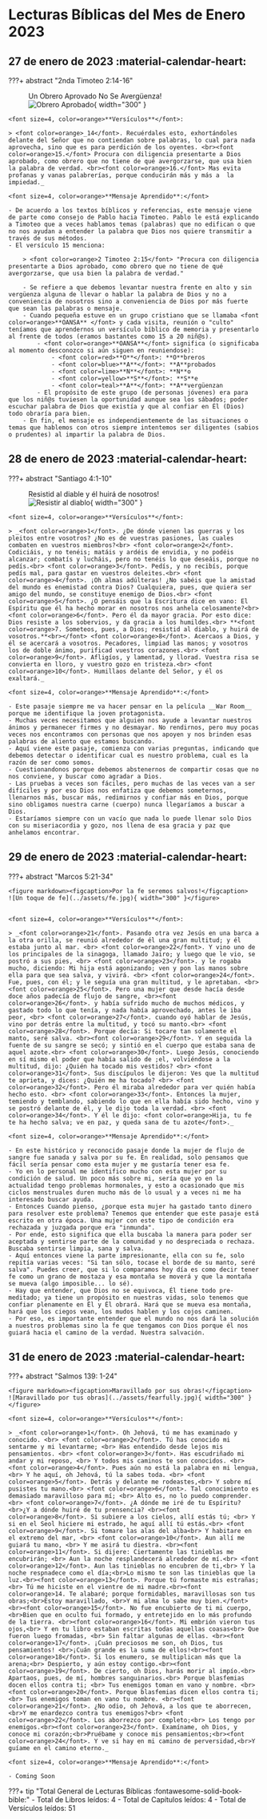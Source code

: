 # **Lecturas Bíblicas del Mes de Enero 2023**

## 27 de enero de 2023 :material-calendar-heart:

???+ abstract "2nda Timoteo 2:14-16"
    <figure markdown><figcaption>Un Obrero Aprovado No Se Avergüenza!</figcaption>
    ![Obrero Aprobado](../assets/obrero.jpg){ width="300" }</figure>

    <font size=4, color=orange>**Versículos**</font>:

    > <font color=orange>_14</font>. Recuérdales esto, exhortándoles delante del Señor que no contiendan sobre palabras, lo cual para nada aprovecha, sino que es para perdición de los oyentes. <br><font color=orange>15.</font> Procura con diligencia presentarte a Dios aprobado, como obrero que no tiene de qué avergorzarse, que usa bien la palabra de verdad. <br><font color=orange>16.</font> Mas evita profanas y vanas palabrerías, porque conducirán más y más a  la impiedad._
    
    <font size=4, color=orange>**Mensaje Aprendido**:</font>

    - De acuerdo a los textos bíblicos y referencias, este mensaje viene de parte como consejo de Pablo hacia Timoteo. Pablo le está explicando a Timoteo que a veces hablamos temas (palabras) que no edifican o que no nos ayudan a entender la palabra que Dios nos quiere transmitir a través de sus métodos. 
    - El versículo 15 menciona:
        
        > <font color=orange>2 Timoteo 2:15</font> "Procura con diligencia presentarte a Dios aprobado, como obrero que no tiene de qué avergorzarse, que usa bien la palabra de verdad."
        
        - Se refiere a que debemos levantar nuestra frente en alto y sin vergüenza alguna de llevar o hablar la palabra de Dios y no a conveniencia de nosotros sino a conveniencia de Dios por más fuerte que sean las palabras o mensaje.
        - Cuando pequeña estuve en un grupo cristiano que se llamaba <font color=orange>**OANSA** </font> y cada visita, reunión o "culto" teníamos que aprendernos un versículo bíblico de memoria y presentarlo al frente de todos (eramos bastantes como 15 a 20 niñ@s). 
            - <font color=orange>**OANSA**</font> significa (o significaba al momento desconozco si aún siguen en reuniendose):
                - <font color=red>**O**</font>: **O**breros
                - <font color=blue>**A**</font>: **A**probados
                - <font color=lime>**N**</font>: **N**o
                - <font color=yellow>**S**</font>: **S**e
                - <font color=teal>**A**</font>: **A**vergüenzan
            - El propósito de este grupo (de personas jóvenes) era para que los niñ@s tuviesen la oportunidad aunque sea los sábados; poder escuchar palabra de Dios que existía y que al confiar en Él (Dios) todo obraría para bien. 
        - En fin, el mensaje es independientemente de las situaciones o temas que hablemos con otros siempre intentemos ser diligentes (sabios o prudentes) al impartir la palabra de Dios.

## 28 de enero de 2023 :material-calendar-heart:

???+ abstract "Santiago 4:1-10"
    <figure markdown><figcaption>Resistid al diable y él huirá de nosotros!</figcaption>
    ![Resistir al diablo](../assets/resistir.jpg){ width="300" }</figure>

    
    <font size=4, color=orange>**Versículos**</font>:

    > _<font color=orange>1</font>. ¿De dónde vienen las guerras y los pleitos entre vosotros? ¿No es de vuestras pasiones, las cuales combaten en vuestros miembros?<br> <font color=orange>2</font>. Codiciáis, y no tenéis; matáis y ardéis de envidia, y no podéis alcanzar; combatís y lucháis, pero no tenéis lo que deseáis, porque no pedís.<br> <font color=orange>3</font>. Pedís, y no recibís, porque pedís mal, para gastar en vuestros deleites.<br> <font color=orange>4</font>. ¡Oh almas adúlteras! ¿No sabéis que la amistad del mundo es enemistad contra Dios? Cualquiera, pues, que quiera ser amigo del mundo, se constituye enemigo de Dios.<br> <font color=orange>5</font>. ¿O pensáis que la Escritura dice en vano: El Espíritu que él ha hecho morar en nosotros nos anhela celosamente?<br> <font color=orange>6</font>. Pero él da mayor gracia. Por esto dice: Dios resiste a los sobervios, y da gracia a los humildes.<br> **<font color=orange>7. Someteos, pues, a Dios; resistid al diablo, y huirá de vosotros.**<br></font> <font color=orange>8</font>. Acercaos a Dios, y él se acercará a vosotros. Pecadores, limpiad las manos; y vosotros los de doble ánimo, purificad vuestros corazones.<br> <font color=orange>9</font>. Afligíos, y lamentad, y llorad. Vuestra risa se convierta en lloro, y vuestro gozo en tristeza.<br> <font color=orange>10</font>. Humillaos delante del Señor, y él os exaltará._

    <font size=4, color=orange>**Mensaje Aprendido**:</font>

    - Este pasaje siempre me va hacer pensar en la película __War Room__ porque me identifique la joven protagonista. 
    - Muchas veces necesitamos que alguien nos ayude a levantar nuestros ánimos y permanecer firmes y no desmayar. No rendirnos, pero muy pocas veces nos encontramos con personas que nos apoyen y nos brinden esas palabras de aliento que estamos buscando.
    - Aquí viene este pasaje, comienza con varias preguntas, indicando que debemos detectar o identificar cual es nuestro problema, cual es la razón de ser como somos. 
    - Cuestionandonos porque debemos abstenernos de compartir cosas que no nos conviene, y buscar como agradar a Dios. 
    - Las pruebas a veces son fáciles, pero muchas de las veces van a ser difíciles y por eso Dios nos enfatiza que debemos someternos, llenarnos más, buscar más, redimirnos y confiar más en Dios, porque sino obligamos nuestra carne (cuerpo) nunca llegaríamos a buscar a Dios. 
    - Estaríamos siempre con un vacío que nada lo puede llenar solo Dios con su miseriacordia y gozo, nos llena de esa gracia y paz que anhelamos encontrar.
        

## 29 de enero de 2023 :material-calendar-heart:

???+ abstract "Marcos 5:21-34"
    
    <figure markdown><figcaption>Por la fe seremos salvos!</figcaption>
    ![Un toque de fe](../assets/fe.jpg){ width="300" }</figure>


    <font size=4, color=orange>**Versículos**</font>:

    > _<font color=orange>21</font>. Pasando otra vez Jesús en una barca a la otra orilla, se reunió alrededor de él una gran multitud; y él estaba junto al mar. <br> <font color=orange>22</font>. Y vino uno de los principales de la sinagoga, llamado Jairo; y luego que le vio, se postró a sus pies, <br> <font color=orange>23</font>. y le rogaba mucho, diciendo: Mi hija está agonizando; ven y pon las manos sobre ella para que sea salva, y vivirá. <br> <font color=orange>24</font>. Fue, pues, con él; y le seguía una gran multitud, y le apretaban. <br> <font color=orange>25</font>. Pero una mujer que desde hacía desde doce años padecía de flujo de sangre, <br><font color=orange>26</font>. y había sufrido mucho de muchos médicos, y gastado todo lo que tenía, y nada había aprovechado, antes le iba peor, <br> <font color=orange>27</font>. cuando oyó hablar de Jesús, vino por detrás entre la multitud, y tocó su manto.<br> <font color=orange>28</font>. Porque decía: Si tocare tan solamente el manto, seré salva. <br><font color=orange>29</font>. Y en seguida la fuente de su sangre se secó; y sintió en el cuerpo que estaba sana de aquel azote.<br> <font color=orange>30</font>. Luego Jesús, conociendo en sí mismo el poder que había salido de ;el, volviéndose a la multitud, dijo: ¿Quién ha tocado mis vestidos? <br> <font color=orange>31</font>. Sus discípulos le dijeron: Ves que la multitud te aprieta, y dices: ¿Quién me ha tocado? <br> <font color=orange>32</font>. Pero él miraba alrededor para ver quién había hecho esto. <br> <font color=orange>33</font>. Entonces la mujer, temiendo y temblando, sabiendo lo que en ella había sido hecho, vino y se postró delante de él, y le dijo toda la verdad. <br> <font color=orange>34</font>. Y él le dijo: <font color=orange>Hija, tu fe te ha hecho salva; ve en paz, y queda sana de tu azote</font>._

    <font size=4, color=orange>**Mensaje Aprendido**:</font>

    - En este histórico y reconocido pasaje donde la mujer de flujo de sangre fue sanada y salva por su fe. En realidad, solo pensamos que fácil sería pensar como esta mujer y me gustaría tener esa fe. 
    - Yo en lo personal me identifico mucho con esta mujer por su condición de salud. Un poco más sobre mi, sería que yo en la actualidad tengo problemas hormonales, y esto a ocasionado que mis ciclos menstruales duren mucho más de lo usual y a veces ni me ha interesado buscar ayuda.
    - Entonces Cuando pienso, ¿porque esta mujer ha gastado tanto dinero para resolver este problema? Tenemos que entender que este pasaje está escrito en otra época. Una mujer con este tipo de condición era rechazada y juzgada porque era "inmunda".
    - Por ende, esto significa que ella buscaba la manera para poder ser aceptada y sentirse parte de la comunidad y no despreciada o rechaza. Buscaba sentirse limpia, sana y salva. 
    - Aquí entonces viene la parte impresionante, ella con su fe, solo repitía varias veces: "Si tan sólo, tocase el borde de su manto, seré salva". Puedes creer, que si lo comparamos hoy día es como decir tener fe como un grano de mostaza y esa montaña se moverá y que la montaña se mueva (algo imposible... lo sé).
    - Hay que entender, que Dios no se equivoca, Él tiene todo pre-meditado; ya tiene un propósito en nuestras vidas, solo tenemos que confiar plenamente en Él y Él obrará. Hará que se mueva esa montaña, hará que los ciegos vean, los mudos hablen y los cojos caminen. 
    - Por eso, es importante entender que el mundo no nos dará la solución a nuestros problemas sino la fe que tengamos con Dios porque él nos guiará hacia el camino de la verdad. Nuestra salvación.



## 31 de enero de 2023 :material-calendar-heart:

???+ abstract "Salmos 139: 1-24"

    <figure markdown><figcaption>Maravillado por sus obras!</figcaption>
    ![Maravillado por tus obras](../assets/fearfully.jpg){ width="300" }</figure>

    <font size=4, color=orange>**Versículos**</font>:

    > _<font color=orange>1</font>. Oh Jehová, tú me has examinado y conocido. <br> <font color=orange>2</font>. Tú has conocido mi sentarme y mi levantarme; <br> Has entendido desde lejos mis pensamientos. <br> <font color=orange>3</font>. Has escudriñado mi andar y mi reposo, <br> Y todos mis caminos te son conocidos. <br> <font color=orange>4</font>. Pues aún no está la palabra en mi lengua, <br> Y he aquí, oh Jehová, tú la sabes toda. <br> <font color=orange>5</font>. Detrás y delante me rodeastes,<br> Y sobre mí pusistes tu mano.<br> <font color=orange>6</font>. Tal conocimiento es demasiado maravilloso para mí; <br> Alto es, no lo puedo comprender. <br> <font color=orange>7</font>. ¿A dónde me iré de tu Espíritu?<br>¿Y a dónde huiré de tu prensencia? <br><font color=orange>8</font>. Si subiere a los cielos, allí estás tú; <br> Y si en el Seol hiciere mi estrado, he aquí allí tú estás.<br> <font color=orange>9</font>. Si tomare las alas del alba<br> Y habitare en el extremo del mar, <br> <font color=orange>10</font>. Aun allí me guiará tu mano, <br> Y me asirá tu diestra. <br><font color=orange>11</font>. Si dijere: Ciertamente las tinieblas me encubrirán; <br> Aun la noche resplandecerá alrededor de mí.<br> <font color=orange>12</font>. Aun las tinieblas no encubren de ti,<br> Y la noche respnadece como el día;<br>Lo mismo te son las tinieblas que la luz.<br><font color=orange>13</font>. Porque tú formaste mis estrañas;<br> Tú me hiciste en el vientre de mi madre.<br><font color=orange>14. Te alabaré; porque formidables, maravillosas son tus obras;<br>Estoy maravillado, <br>Y mi alma lo sabe muy bien.</font> <br><font color=orange>15</font>. No fue encubierto de ti mi cuerpo,<br>Bien que en oculto fui formado, y entretejido en lo más profundo de la tierra. <br><font color=orange>16</font>. Mi embrión vieron tus ojos,<br> Y en tu libro estaban escritas todas aquellas coasas<br> Que fueron luego fromadas, <br> Sin faltar algunas de ellas. <br><font color=orange>17</font>. ¡Cuán preciosos me son, oh Dios, tus pensamientos! <br>¡Cuán grande es la suma de ellos!<br><font color=orange>18</font>. Si los enumero, se multiplican más que la arena;<br> Despierto, y aún estoy contigo.<br><font color=orange>19</font>. De cierto, oh Dios, harás morir al impío.<br> Apartaos, pues, de mí, hombres sanguinarios.<br> Porque blasfemias docen ellos contra ti; <br> Tus enemigos toman en vano y nombre. <br><font color=orange>20</font>. Porque blasfemias dicen ellos contra ti; <br> Tus enemigos toman en vano tu nombre. <br><font color=orange>21</font>. ¿No odio, oh Jehová, a los que te aborrecen, <br>Y me enardezco contra tus enemigos?<br> <font color=orange>22</font>. Los aborrezco por completo;<br> Los tengo por enemigos.<br><font color=orange>23</font>. Examíname, oh Dios, y conoce mi corazón;<br>Pruébame y conoce mis pensamientos;<br><font color=orange>24</font>. Y ve si hay en mi camino de perversidad,<br>Y guíame en el camino eterno._
     
    <font size=4, color=orange>**Mensaje Aprendido**:</font>
    
    - Coming Soon


???+ tip "Total General de Lecturas Bíblicas :fontawesome-solid-book-bible:" 
    - Total de Libros leídos: 4
    - Total de Capítulos leídos: 4
    - Total de Versículos leídos: 51
